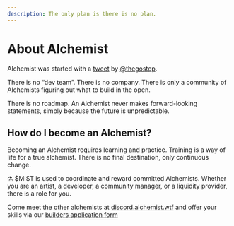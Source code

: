 ```yaml
---
description: The only plan is there is no plan.
---
```


# About Alchemist

Alchemist was started with a [tweet](https://twitter.com/thegostep/status/1358159173440184322?s=20) by [@thegostep](https://twitter.com/thegostep).

There is no “dev team”. There is no company. There is only a community of Alchemists figuring out what to build in the open.

There is no roadmap. An Alchemist never makes forward-looking statements, simply because the future is unpredictable.

## **How do I become an Alchemist?**

Becoming an Alchemist requires learning and practice. Training is a way of life for a true alchemist. There is no final destination, only continuous change.

⚗️ $MIST is used to coordinate and reward committed Alchemists. Whether you are an artist, a developer, a community manager, or a liquidity provider, there is a role for you.

Come meet the other alchemists at [discord.alchemist.wtf](http://discord.alchemist.wtf) and offer your skills via our [builders application form](https://alchemistcoin.typeform.com/to/YUBB53J8)
